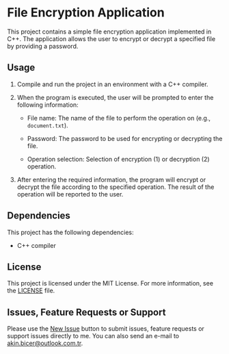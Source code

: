 # File Encryption Application
This project contains a simple file encryption application implemented in C++. The application allows the user to encrypt or decrypt a specified file by providing a password.

## Usage
1. Compile and run the project in an environment with a C++ compiler.

2. When the program is executed, the user will be prompted to enter the following information:

   - File name: The name of the file to perform the operation on (e.g., `document.txt`).

   - Password: The password to be used for encrypting or decrypting the file.

   - Operation selection: Selection of encryption (1) or decryption (2) operation.

3. After entering the required information, the program will encrypt or decrypt the file according to the specified operation. The result of the operation will be reported to the user.

## Dependencies
This project has the following dependencies:

- C++ compiler

## License
This project is licensed under the MIT License. For more information, see the [LICENSE](LICENSE) file.

## Issues, Feature Requests or Support
Please use the [New Issue](https://github.com/cynegeirus/file-encryption-application/issues/new) button to submit issues, feature requests or support issues directly to me. You can also send an e-mail to akin.bicer@outlook.com.tr.
